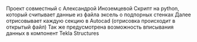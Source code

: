 Проект совместный с Александрой Иноземцевой 
Скрипт на python, который считывает данные из файла эксель о подпорных стенках
Далее отрисовывает каждую секцию в Autocad (отрисовка происходит в открытый файл)
Так же предусмотрена возможность вписывания данных в компонент Tekla Structures
